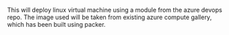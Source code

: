 This will deploy linux virtual machine using a module from the azure devops repo. The image used will be
taken from existing azure compute gallery, which has been built using packer.